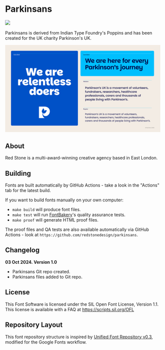 
# Parkinsans

[![][Fontbakery]](https://redstonedesign.github.io/parkinsans/fontbakery/fontbakery-report.html)


[Fontbakery]: https://img.shields.io/endpoint?url=https%3A%2F%2Fraw.githubusercontent.com%2Fgooglefonts%2Fgooglefonts-project-template%2Fgh-pages%2Fbadges%2Foverall.json


Parkinsans is derived from Indian Type Foundry's Poppins and has been created for the UK charity Parkinson's UK.


![Parkinsans](documentation/Parkinsans.jpg)

## About

Red Stone is a multi-award-winning creative agency based in East London.

## Building

Fonts are built automatically by GitHub Actions - take a look in the "Actions" tab for the latest build.

If you want to build fonts manually on your own computer:

* `make build` will produce font files.
* `make test` will run [FontBakery](https://github.com/googlefonts/fontbakery)'s quality assurance tests.
* `make proof` will generate HTML proof files.

The proof files and QA tests are also available automatically via GitHub Actions - look at `https://github.com/redstonedesign/parkinsans`.

## Changelog


**03 Oct 2024. Version 1.0**
- Parkinsans Git repo created.
- Parkinsans files added to Git repo.

## License

This Font Software is licensed under the SIL Open Font License, Version 1.1.
This license is available with a FAQ at
https://scripts.sil.org/OFL

## Repository Layout

This font repository structure is inspired by [Unified Font Repository v0.3](https://github.com/unified-font-repository/Unified-Font-Repository), modified for the Google Fonts workflow.
